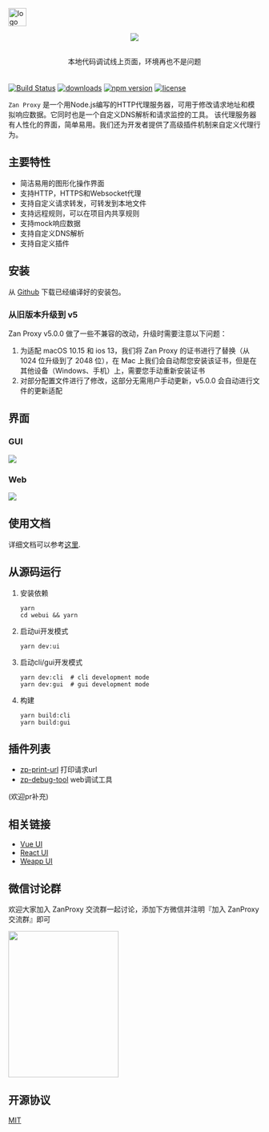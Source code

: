 <p  align="left">
    <a href="https://github.com/youzan/"><img alt="logo" width="36" height="36" src="https://img.yzcdn.cn/public_files/2017/02/09/e84aa8cbbf7852688c86218c1f3bbf17.png" alt="youzan">
    </a>
</p>

<p  align="center">
<img src="https://img.yzcdn.cn/public_files/2018/07/16/78d4c3e8ac0cb627f57628b9e2c89346.png">
</p>

<p align="center" style="margin: 30px 0 35px;">本地代码调试线上页面，环境再也不是问题</p>

[![Build Status](https://travis-ci.org/youzan/zan-proxy.svg?branch=master)](https://travis-ci.org/youzan/zan-proxy)
[![downloads](https://img.shields.io/npm/dt/zan-proxy.svg)](https://www.npmjs.com/package/zan-proxy)
[![npm version](https://img.shields.io/npm/v/zan-proxy.svg?style=flat)](https://www.npmjs.com/package/zan-proxy)
[![license](https://img.shields.io/npm/l/zan-proxy.svg)](https://www.npmjs.com/package/zan-proxy)

`Zan Proxy` 是一个用Node.js编写的HTTP代理服务器，可用于修改请求地址和模拟响应数据。它同时也是一个自定义DNS解析和请求监控的工具。
该代理服务器有人性化的界面，简单易用。我们还为开发者提供了高级插件机制来自定义代理行为。

## 主要特性

* 简洁易用的图形化操作界面
* 支持HTTP，HTTPS和Websocket代理
* 支持自定义请求转发，可转发到本地文件
* 支持远程规则，可以在项目内共享规则
* 支持mock响应数据
* 支持自定义DNS解析
* 支持自定义插件

## 安装

从 [Github](https://github.com/youzan/zan-proxy/releases) 下载已经编译好的安装包。

### 从旧版本升级到 v5

Zan Proxy v5.0.0 做了一些不兼容的改动，升级时需要注意以下问题：

1. 为适配 macOS 10.15 和 ios 13，我们将 Zan Proxy 的证书进行了替换（从 1024 位升级到了 2048 位），在 Mac 上我们会自动帮您安装该证书，但是在其他设备（Windows、手机）上，需要您手动重新安装证书
2. 对部分配置文件进行了修改，这部分无需用户手动更新，v5.0.0 会自动进行文件的更新适配

## 界面

### GUI

<img src="https://img.yzcdn.cn/public_files/2019/03/01/b101dc19661fda0341aaff08239ac528.png" />

### Web

<img src="https://img.yzcdn.cn/public_files/2018/03/29/538c49fa295df7dc7184d75fc1c1ab99.png" />

## 使用文档

详细文档可以参考[这里](https://youzan.github.io/zan-proxy/book/).

## 从源码运行

1. 安装依赖

    ```shell
    yarn
    cd webui && yarn
    ```

2. 启动ui开发模式

    ```shell
    yarn dev:ui
    ```

3. 启动cli/gui开发模式

    ```shell
    yarn dev:cli  # cli development mode
    yarn dev:gui  # gui development mode
    ```

4. 构建

    ```shell
    yarn build:cli
    yarn build:gui
    ```


## 插件列表

* [zp-print-url](https://www.npmjs.com/package/zp-print-url) 打印请求url
* [zp-debug-tool](https://www.npmjs.com/package/zp-debug-tool) web调试工具

(欢迎pr补充)

## 相关链接

* [Vue UI](https://github.com/youzan/vant)
* [React UI](https://www.youzanyun.com/zanui/zent)
* [Weapp UI](https://github.com/youzan/zanui-weapp)

## 微信讨论群

欢迎大家加入 ZanProxy 交流群一起讨论，添加下方微信并注明『加入 ZanProxy 交流群』即可

<img src="https://img.yzcdn.cn/vant/wechat_20180606.png" width="220" height="292" >


## 开源协议

[MIT](https://zh.wikipedia.org/wiki/MIT%E8%A8%B1%E5%8F%AF%E8%AD%89)
